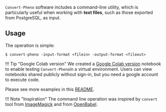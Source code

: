 `Convert-Pheno` software includes a command-line utility, which is particularly useful when working with **text files**, such as those exported from PostgreSQL, as input.

## Usage

The operation is simple:

    $ convert-pheno -input-format <filein> -output-format <fileout>

!!! Tip "Google Colab version"
    We created a [Google Colab version](https://colab.research.google.com/drive/1T6F3bLwfZyiYKD6fl1CIxs9vG068RHQ6) notebook to enable testing `Convert-Pheno`in a virtual environment. Users can view notebooks shared publicly without sign-in, but you need a google account to execute code.

Please see more examples in this [README](https://github.com/mrueda/convert-pheno#synopsis).

!!! Note "Inspiration"
    The command line operation was inspired by `convert` tool from [ImageMagick](https://imagemagick.org/script/convert.php) and from [OpenBabel](https://openbabel.org/wiki/Main_Page).
